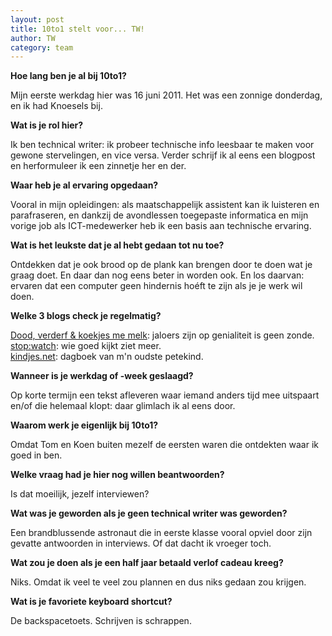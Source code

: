 ```yaml
---
layout: post
title: 10to1 stelt voor... TW!
author: TW
category: team
---
```

**Hoe lang ben je al bij 10to1?** 

Mijn eerste werkdag hier was 16 juni 2011. Het was een zonnige donderdag, en ik had Knoesels bij.  

**Wat is je rol hier?** 

Ik ben technical writer: ik probeer technische info leesbaar te maken voor gewone stervelingen, en vice versa. Verder schrijf ik al eens een blogpost en herformuleer ik een zinnetje her en der.  

**Waar heb je al ervaring opgedaan?** 

Vooral in mijn opleidingen: als maatschappelijk assistent kan ik luisteren en parafraseren, en dankzij de avondlessen toegepaste informatica en mijn vorige job als ICT-medewerker heb ik een basis aan technische ervaring.  

**Wat is het leukste dat je al hebt gedaan tot nu toe?** 

Ontdekken dat je ook brood op de plank kan brengen door te doen wat je graag doet. En daar dan nog eens beter in worden ook. En los daarvan: ervaren dat een computer geen hindernis hoéft te zijn als je je werk wil doen.   

**Welke 3 blogs check je regelmatig?**

[Dood, verderf & koekjes me melk](http://dvkm.wordpress.com/): jaloers zijn op genialiteit is geen zonde.  
[stop:watch](http://www.stop-watch.nl/): wie goed kijkt ziet meer.  
[kindjes.net](http://kindjes.net/): dagboek van m'n oudste petekind.  

**Wanneer is je werkdag of -week geslaagd?** 

Op korte termijn een tekst afleveren waar iemand anders tijd mee uitspaart en/of die helemaal klopt: daar glimlach ik al eens door.  

**Waarom werk je eigenlijk bij 10to1?** 

Omdat Tom en Koen buiten mezelf de eersten waren die ontdekten waar ik goed in ben.  

**Welke vraag had je hier nog willen beantwoorden?** 

Is dat moeilijk, jezelf interviewen?  

**Wat was je geworden als je geen technical writer was geworden?** 

Een brandblussende astronaut die in eerste klasse vooral opviel door zijn gevatte antwoorden in interviews. Of dat dacht ik vroeger toch.  

**Wat zou je doen als je een half jaar betaald verlof cadeau kreeg?** 

Niks. Omdat ik veel te veel zou plannen en dus niks gedaan zou krijgen.  

**Wat is je favoriete keyboard shortcut?** 

De backspacetoets. Schrijven is schrappen.  